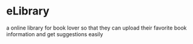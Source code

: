 # eLibrary 

a online library for book lover so that they can upload their favorite book information and get suggestions easily

